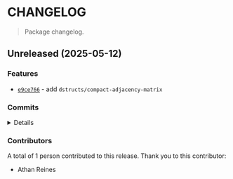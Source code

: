# CHANGELOG

> Package changelog.

<section class="release" id="unreleased">

## Unreleased (2025-05-12)

<section class="features">

### Features

-   [`e9ce766`](https://github.com/stdlib-js/stdlib/commit/e9ce76615e34f13dce149feed5f7ffeda17ca5c2) - add `dstructs/compact-adjacency-matrix`

</section>

<!-- /.features -->

<section class="commits">

### Commits

<details>

-   [`e9ce766`](https://github.com/stdlib-js/stdlib/commit/e9ce76615e34f13dce149feed5f7ffeda17ca5c2) - **feat:** add `dstructs/compact-adjacency-matrix` _(by Athan Reines)_

</details>

</section>

<!-- /.commits -->

<section class="contributors">

### Contributors

A total of 1 person contributed to this release. Thank you to this contributor:

-   Athan Reines

</section>

<!-- /.contributors -->

</section>

<!-- /.release -->

